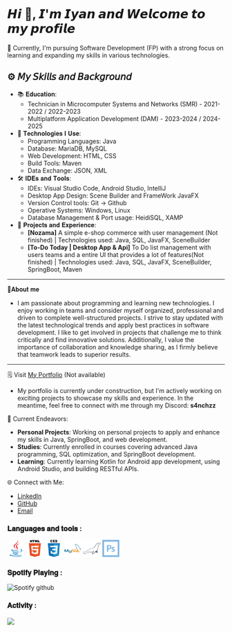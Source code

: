 <html>
<head></head>
<body>
    <div class="container">
        <h1 align="left">𝙃𝙞 👋, 𝙄'𝙢 𝙄𝙮𝙖𝙣 𝙖𝙣𝙙 𝙒𝙚𝙡𝙘𝙤𝙢𝙚 𝙩𝙤 𝙢𝙮 𝙥𝙧𝙤𝙛𝙞𝙡𝙚</h1>
        🔭 Currently, I'm pursuing Software Development (FP) with a strong focus on learning and expanding my skills in various technologies.
        <h2>⚙️ 𝘔𝘺 𝘚𝘬𝘪𝘭𝘭𝘴 𝘢𝘯𝘥 𝘉𝘢𝘤𝘬𝘨𝘳𝘰𝘶𝘯𝘥</h2>
        <ul>
            <li>📚 𝐄𝐝𝐮𝐜𝐚𝐭𝐢𝐨𝐧: 
                <ul>
                    <li>Technician in Microcomputer Systems and Networks (SMR) - 2021-2022 / 2022-2023</li>
                    <li>Multiplatform Application Development (DAM) - 2023-2024 / 2024-2025</li>
                </ul>
            </li>
            <li>💼 𝐓𝐞𝐜𝐡𝐧𝐨𝐥𝐨𝐠𝐢𝐞𝐬 𝐈 𝐔𝐬𝐞: 
                <ul>
                    <li>Programming Languages: Java</li>
                    <li>Database: MariaDB, MySQL</li>
                    <li>Web Development: HTML, CSS</li>
                    <li>Build Tools: Maven</li>
                    <li>Data Exchange: JSON, XML</li>
                </ul>
            </li>
            <li>🛠️ 𝐈𝐃𝐄𝐬 𝐚𝐧𝐝 𝐓𝐨𝐨𝐥𝐬: 
                <ul>
                    <li>IDEs: Visual Studio Code, Android Studio, IntelliJ</li>
                    <li>Desktop App Design: Scene Builder and FrameWork JavaFX</li>
                    <li>Version Control tools: Git -> Github </li>
                    <li>Operative Systems: Windows, Linux</li>
                    <li>Database Management & Port usage: HeidiSQL, XAMP</li>
                </ul>
            </li>
            <li>🚀 𝐏𝐫𝐨𝐣𝐞𝐜𝐭𝐬 𝐚𝐧𝐝 𝐄𝐱𝐩𝐞𝐫𝐢𝐞𝐧𝐜𝐞:
                 <ul>
                     <li><strong>[Nozama]</strong> A simple e-shop commerce with user management (Not finished) | Technologies used: Java, SQL, JavaFX, SceneBuilder</li>
                     <li><strong>[To-Do Today | Desktop App & Api]</strong> To Do list management with users teams and a entire UI that provides a lot of features(Not finished) | Technologies used: Java, SQL, JavaFX, SceneBuilder, SpringBoot, Maven</li>
                </ul>
            </li>  
        </ul>
        <hr>
            🌟𝐀𝐛𝐨𝐮𝐭 𝐦𝐞
                <ul>
                    <li>
                        <p>
                            I am passionate about programming and learning new technologies. I enjoy working in teams and consider myself organized, professional and driven to complete well-structured projects. I strive to stay updated with the latest technological                                 trends and apply best practices in software development. I like to get involved in projects that challenge me to think critically and find innovative solutions. Additionally, I value the importance of collaboration and knowledge sharing, as I                             firmly believe that teamwork leads to superior results.
                        </p>
                    </li>
                </ul> 
        <hr>
        <div>
            <p>🗒️ Visit <a href="#">My Portfolio</a> (Not available)</p>
            <ul>
                <li>My portfolio is currently under construction, but I'm actively working on exciting projects to showcase my skills and experience. In the meantime, feel free to connect with me through my Discord: <strong>s4nchzz</strong></li>
            </ul>
        </div>
        <div>
            <p>📌 Current Endeavors: </p>
            <ul>
                <li><strong>Personal Projects</strong>: Working on personal projects to apply and enhance my skills in Java, SpringBoot, and web development.</li>
                <li><strong>Studies</strong>: Currently enrolled in courses covering advanced Java programming, SQL optimization, and SpringBoot development.</li>
                <li><strong>Learning</strong>: Currently learning Kotlin for Android app development, using Android Studio, and building RESTful APIs.</li>
            </ul>
        </div> 
        <div>
            <p>🌐 Connect with Me: </p>
            <ul>
                <li><a href="#">LinkedIn</a></li>
                <li><a href="https://github.com/S4nchzz">GitHub</a></li>
                <li><a href="#">Email</a></li>
            </ul>
        </div> 
        <h3 align="left">𝐋𝐚𝐧𝐠𝐮𝐚𝐠𝐞𝐬 𝐚𝐧𝐝 𝐭𝐨𝐨𝐥𝐬 :</h3>
        <p align="left">
            <img src="https://raw.githubusercontent.com/teamedwardforever/Readme-Generator/71f25dd8b98329b168142a6b782a107b75eab178/svg/Skills/Languages/java-original.svg" alt="Java" width="40" height="40"/>
            <img src="https://raw.githubusercontent.com/teamedwardforever/Readme-Generator/71f25dd8b98329b168142a6b782a107b75eab178/svg/Skills/Frontend/html5-original-wordmark.svg" alt="HTML" width="40" height="40"/>
            <img src="https://raw.githubusercontent.com/teamedwardforever/Readme-Generator/71f25dd8b98329b168142a6b782a107b75eab178/svg/Skills/Frontend/css3-original-wordmark.svg" alt="Css" width="40" height="40"/>
            <img src="https://raw.githubusercontent.com/teamedwardforever/Readme-Generator/71f25dd8b98329b168142a6b782a107b75eab178/svg/Skills/Database/mysql-original-wordmark.svg" alt="Mysql" width="40" height="40"/>
            <img src="https://raw.githubusercontent.com/teamedwardforever/Readme-Generator/71f25dd8b98329b168142a6b782a107b75eab178/svg/Skills/Database/mariadb-icon.svg" alt="Mariadb" width="40" height="40"/>
            <img src="https://raw.githubusercontent.com/teamedwardforever/Readme-Generator/71f25dd8b98329b168142a6b782a107b75eab178/svg/Skills/Software/photoshop-line.svg" alt="Photoshop" width="40" height="40"/>
        </p>
       <h3 align="left">𝐒𝐩𝐨𝐭𝐢𝐟𝐲 𝐏𝐥𝐚𝐲𝐢𝐧𝐠 :</h3> 
        <a src="https://open.spotify.com/user/wl164cwvenatdwyw28fmhm2no"><img src="https://spotify-now-playing-kappa-one.vercel.app/api/spotify/?background_color=0D1117&border_color=ffffff" alt="Spotify github" width="350" /></a>
        <h3 align="left">𝐀𝐜𝐭𝐢𝐯𝐢𝐭𝐲 :</h3>
        <img align="center" src="https://github-readme-activity-graph.vercel.app/graph?username=S4nchzz&theme=high-contrast&area=true"/>
        <br>
    </div>
</body>
</html>
